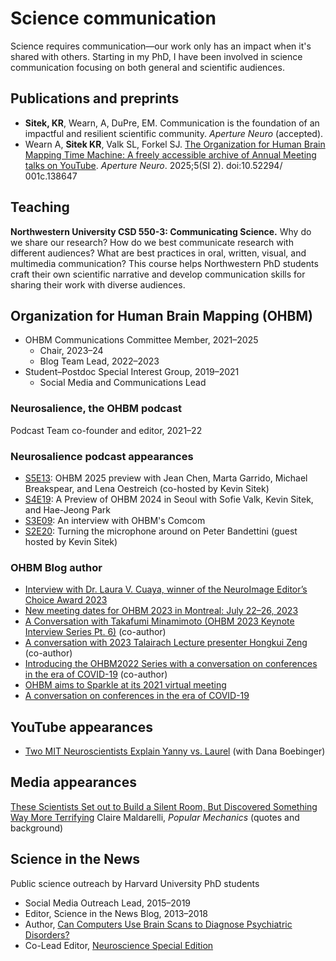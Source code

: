 # Science communication
Science requires communication—our work only has an impact when it's shared with others. Starting in my PhD, I have been involved in science communication focusing on both general and scientific audiences.

## Publications and preprints
- **Sitek, KR**, Wearn, A, DuPre, EM. Communication is the foundation of an impactful and resilient scientific community. *Aperture Neuro* (accepted).
- Wearn A, **Sitek KR**, Valk SL, Forkel SJ. [The Organization for Human Brain Mapping Time Machine: A freely accessible archive of Annual Meeting talks on YouTube](https://doi.org/10.52294/001c.138647). *Aperture Neuro*. 2025;5(SI 2). doi:10.52294/​001c.138647


## Teaching
**Northwestern University CSD 550-3: Communicating Science.** Why do we share our research? How do we best communicate research with different audiences? What are best practices in oral, written, visual, and multimedia communication? This course helps Northwestern PhD students craft their own scientific narrative and develop communication skills for sharing their work with diverse audiences.

## Organization for Human Brain Mapping (OHBM)
- OHBM Communications Committee Member, 2021–2025
    - Chair, 2023–24
    - Blog Team Lead, 2022–2023
- Student–Postdoc Special Interest Group, 2019–2021
    - Social Media and Communications Lead

### Neurosalience, the OHBM podcast
Podcast Team co-founder and editor, 2021–22

### Neurosalience podcast appearances
- [S5E13](https://youtu.be/NnEr4iNd3tI?si=eqe4XGV-B0WokXmH): OHBM 2025 preview with Jean Chen, Marta Garrido, Michael Breakspear, and Lena Oestreich (co-hosted by Kevin Sitek)
- [S4E19](https://www.ohbm-com.com/podcast/v/lwbyep6a3aba2g72ezxzgjjxk84syr): A Preview of OHBM 2024 in Seoul with Sofie Valk, Kevin Sitek, and Hae-Jeong Park
- [S3E09](https://www.ohbm-com.com/podcast/v/wp9xzwsyjymkb6c2pbendbrbxesaz7): An interview with OHBM's Comcom
- [S2E20](https://www.ohbm-com.com/podcast/v/9zs755gcm4dadtr2hs5wn9c53d6ph9): Turning the microphone around on Peter Bandettini (guest hosted by Kevin Sitek)

### OHBM Blog author
- [Interview with Dr. Laura V. Cuaya, winner of the NeuroImage Editor’s Choice Award 2023](https://www.ohbm-com.com/blog/interview-with-dr-laura-v-cuaya-winner-of-the-neuroimage-editors-choice-award-2023)
- [New meeting dates for OHBM 2023 in Montreal: July 22–26, 2023](https://www.ohbm-com.com/blog/new-meeting-dates-for-ohbm-2023-in-montreal-july-22-26-2023)
- [A Conversation with Takafumi Minamimoto (OHBM 2023 Keynote Interview Series Pt. 6)](https://www.ohbm-com.com/blog/a-conversation-with-takafumi-minamimoto-ohbm-2023-keynote-interview-series-pt-6) (co-author)
- [A conversation with 2023 Talairach Lecture presenter Hongkui Zeng](https://www.ohbm-com.com/blog/a-conversation-with-2023-talairach-lecture-presenter-hongkui-zeng) (co-author)
- [Introducing the OHBM2022 Series with a conversation on conferences in the era of COVID-19](https://www.ohbm-com.com/blog/introducing-the-ohbm2022-series-with-a-conversation-on-conferences-in-the-era-of-covid-19) (co-author)
- [OHBM aims to Sparkle at its 2021 virtual meeting](https://www.ohbmbrainmappingblog.com/blog/ohbm-aims-to-sparkle-at-its-2021-virtual-meeting)
- [A conversation on conferences in the era of COVID-19](https://www.ohbmbrainmappingblog.com/blog/introducing-the-ohbm2022-series-with-a-conversation-on-conferences-in-the-era-of-covid-19)

## YouTube appearances
- [Two MIT Neuroscientists Explain Yanny vs. Laurel](https://youtu.be/zaAdNbOTSWY) (with Dana Boebinger)

## Media appearances
[These Scientists Set out to Build a Silent Room, But Discovered Something Way More Terrifying](https://www.popularmechanics.com/science/a64838062/anechoic-chamber-silence-fear/)  Claire Maldarelli, *Popular Mechanics* (quotes and background)

## Science in the News
Public science outreach by Harvard University PhD students
- Social Media Outreach Lead, 2015–2019
- Editor, Science in the News Blog, 2013–2018
- Author, [Can Computers Use Brain Scans to Diagnose Psychiatric Disorders?](http://sitn.hms.harvard.edu/flash/2016/can-computers-use-brain-scans-to-diagnose-psychiatric-disorders/)
- Co-Lead Editor, [Neuroscience Special Edition](http://sitn.hms.harvard.edu/special-edition-neurotechnology/)
